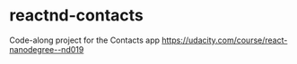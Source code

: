 # reactnd-contacts
Code-along project for the Contacts app https://udacity.com/course/react-nanodegree--nd019
